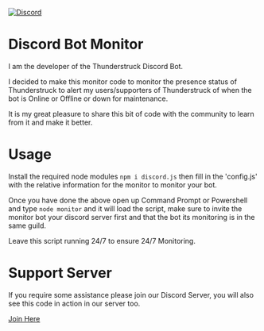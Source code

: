  [![Discord](https://img.shields.io/badge/-Discord-05122A?style=flat&logo=discord)](https://discord.gg/sEgv6gvHMs)

# Discord Bot Monitor

I am the developer of the Thunderstruck Discord Bot.

I decided to make this monitor code to monitor the presence status of Thunderstruck to alert my users/supporters of Thunderstruck of when the bot is Online or Offline or down for maintenance.

It is my great pleasure to share this bit of code with the community to learn from it and make it better.

# Usage
Install the required node modules
`npm i discord.js`
then fill in the 'config.js' with the relative information for the monitor to monitor your bot.

Once you have done the above open up Command Prompt or Powershell and type `node monitor` and it will load the script,
make sure to invite the monitor bot your discord server first and that the bot its monitoring is in the same guild.

Leave this script running 24/7 to ensure 24/7 Monitoring.

# Support Server
If you require some assistance please join our Discord Server, you will also see this code in action in our server too.
 
[Join Here](https://discord.gg/sEgv6gvHMs)
